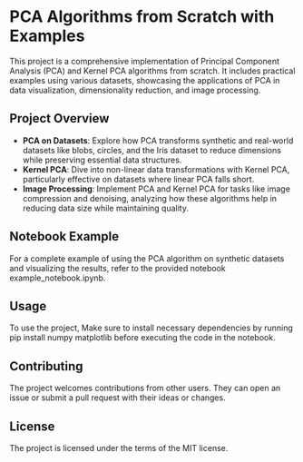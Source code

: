 # PCA Algorithms from Scratch with Examples

This project is a comprehensive implementation of Principal Component Analysis (PCA) and Kernel PCA algorithms from scratch. It includes practical examples using various datasets, showcasing the applications of PCA in data visualization, dimensionality reduction, and image processing.

## Project Overview

- **PCA on Datasets**: Explore how PCA transforms synthetic and real-world datasets like blobs, circles, and the Iris dataset to reduce dimensions while preserving essential data structures.
- **Kernel PCA**: Dive into non-linear data transformations with Kernel PCA, particularly effective on datasets where linear PCA falls short.
- **Image Processing**: Implement PCA and Kernel PCA for tasks like image compression and denoising, analyzing how these algorithms help in reducing data size while maintaining quality.

## Notebook Example

For a complete example of using the PCA algorithm on synthetic datasets and visualizing the results, refer to the provided notebook example_notebook.ipynb.

## Usage
To use the project, Make sure to install necessary dependencies by running pip install numpy matplotlib before executing the code in the notebook.

## Contributing
The project welcomes contributions from other users. They can open an issue or submit a pull request with their ideas or changes.

## License
The project is licensed under the terms of the MIT license.

